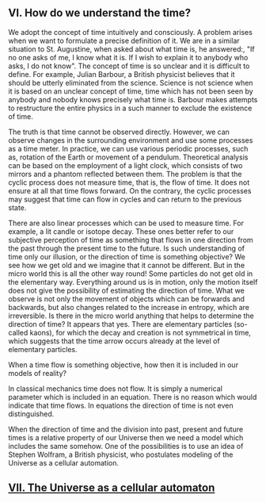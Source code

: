 ## VI. How do we understand the time?

We adopt the concept of time intuitively and consciously. A problem arises when we want to formulate a precise definition of it. We are in a similar situation to  St. Augustine, when asked about what time is, he answered:, "If no one asks of me, I know what it is. If I wish to explain it to anybody who asks, I do not know". The concept of time is so unclear and it is difficult to define. For example, Julian Barbour, a British physicist believes that it should be utterly eliminated from the science. Science is not science when it is based on an unclear concept of time, time which has not been seen by anybody and nobody knows precisely what time is. Barbour makes attempts to restructure the entire physics in a such manner to exclude the existence of time.

The truth is that time cannot be observed directly. However, we can observe changes in the surrounding environment and use some processes as a time meter. In practice, we can use various periodic processes, such as, rotation of the Earth or movement of a pendulum. Theoretical analysis can be based on the employment of a light clock, which consists of two mirrors and a phantom reflected between them. The problem is that the cyclic process does not measure time, that is, the flow of time. It does not ensure at all that time flows forward. On the contrary, the cyclic processes may suggest that time can flow in cycles and can return to the previous state.

There are also linear processes which can be used to measure time. For example, a lit candle or isotope decay. These ones better refer to our subjective perception of time as something that flows in one direction from the past through the present time to the future. Is such understanding of time only our illusion, or the direction of time is something objective? We see how we get old and we imagine that it cannot be different. But in the micro world this is all the other way round! Some particles do not get old in the elementary way. Everything around us is in motion, only the motion itself does not give the possibility of estimating the direction of time. What we observe is not only the movement of objects which can be forwards and backwards, but also changes related to the increase in entropy, which are irreversible. Is there in the micro world anything that helps to determine the direction of time? It appears that yes. There are elementary particles (so-called kaons), for which the decay and creation is not symmetrical in time, which suggests that the time arrow occurs already at the level of elementary particles.

When a time flow is something objective, how then it is included in our models of reality? 

In classical mechanics time does not flow.  It is simply a numerical parameter which is included in an equation. There is no reason which would indicate that time flows. In equations the direction of time is not even distinguished.

When the direction of time and the division into past, present and future times is a relative property of our Universe then we need a model which includes the same somehow. One of the possibilities is to use an idea of  Stephen Wolfram, a British physicist, who postulates  modeling of the Universe as a cellular automation.

## [VII. The Universe as a cellular automaton](rozdzial7)
